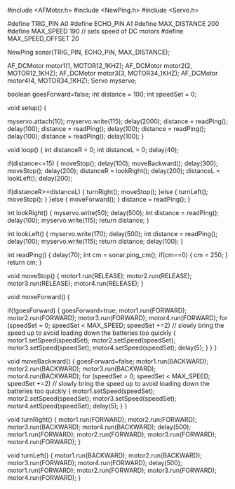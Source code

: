 #include <AFMotor.h>
#include <NewPing.h>
#include <Servo.h>

#define TRIG_PIN A0
#define ECHO_PIN A1
#define MAX_DISTANCE 200
#define MAX_SPEED 190 // sets speed of DC  motors
#define MAX_SPEED_OFFSET 20

NewPing sonar(TRIG_PIN, ECHO_PIN, MAX_DISTANCE);

AF_DCMotor motor1(1, MOTOR12_1KHZ);
AF_DCMotor motor2(2, MOTOR12_1KHZ);
AF_DCMotor motor3(3, MOTOR34_1KHZ);
AF_DCMotor motor4(4, MOTOR34_1KHZ);
Servo myservo;

boolean goesForward=false;
int distance = 100;
int speedSet = 0;

void setup() {

  myservo.attach(10);
  myservo.write(115);
  delay(2000);
  distance = readPing();
  delay(100);
  distance = readPing();
  delay(100);
  distance = readPing();
  delay(100);
  distance = readPing();
  delay(100);
}

void loop() {
 int distanceR = 0;
 int distanceL =  0;
 delay(40);

 if(distance<=15)
 {
  moveStop();
  delay(100);
  moveBackward();
  delay(300);
  moveStop();
  delay(200);
  distanceR = lookRight();
  delay(200);
  distanceL = lookLeft();
  delay(200);

  if(distanceR>=distanceL)
  {
    turnRight();
    moveStop();
  }else
  {
    turnLeft();
    moveStop();
  }
 }else
 {
  moveForward();
 }
 distance = readPing();
}

int lookRight()
{
    myservo.write(50);
    delay(500);
    int distance = readPing();
    delay(100);
    myservo.write(115);
    return distance;
}

int lookLeft()
{
    myservo.write(170);
    delay(500);
    int distance = readPing();
    delay(100);
    myservo.write(115);
    return distance;
    delay(100);
}

int readPing() {
  delay(70);
  int cm = sonar.ping_cm();
  if(cm==0)
  {
    cm = 250;
  }
  return cm;
}

void moveStop() {
  motor1.run(RELEASE);
  motor2.run(RELEASE);
  motor3.run(RELEASE);
  motor4.run(RELEASE);
  }

void moveForward() {

 if(!goesForward)
  {
    goesForward=true;
    motor1.run(FORWARD);
    motor2.run(FORWARD);
    motor3.run(FORWARD);
    motor4.run(FORWARD);
   for (speedSet = 0; speedSet < MAX_SPEED; speedSet +=2) // slowly bring the speed up to avoid loading down the batteries too quickly
   {
    motor1.setSpeed(speedSet);
    motor2.setSpeed(speedSet);
    motor3.setSpeed(speedSet);
    motor4.setSpeed(speedSet);
    delay(5);
   }
  }
}

void moveBackward() {
    goesForward=false;
    motor1.run(BACKWARD);
    motor2.run(BACKWARD);
    motor3.run(BACKWARD);
    motor4.run(BACKWARD);
  for (speedSet = 0; speedSet < MAX_SPEED; speedSet +=2) // slowly bring the speed up to avoid loading down the batteries too quickly
  {
    motor1.setSpeed(speedSet);
    motor2.setSpeed(speedSet);
    motor3.setSpeed(speedSet);
    motor4.setSpeed(speedSet);
    delay(5);
  }
}

void turnRight() {
  motor1.run(FORWARD);
  motor2.run(FORWARD);
  motor3.run(BACKWARD);
  motor4.run(BACKWARD);
  delay(500);
  motor1.run(FORWARD);
  motor2.run(FORWARD);
  motor3.run(FORWARD);
  motor4.run(FORWARD);
}

void turnLeft() {
  motor1.run(BACKWARD);
  motor2.run(BACKWARD);
  motor3.run(FORWARD);
  motor4.run(FORWARD);
  delay(500);
  motor1.run(FORWARD);
  motor2.run(FORWARD);
  motor3.run(FORWARD);
  motor4.run(FORWARD);
}

